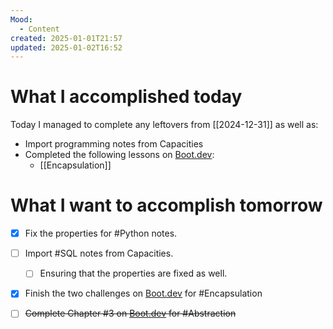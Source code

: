 ```yaml
---
Mood:
  - Content
created: 2025-01-01T21:57
updated: 2025-01-02T16:52
---
```

# What I accomplished today
Today I managed to complete any leftovers from [[2024-12-31]] as well as:
- Import programming notes from Capacities
- Completed the following lessons on [Boot.dev](https://boot.dev):
	- [[Encapsulation]]

# What I want to accomplish tomorrow
- [x] Fix the properties for #Python notes.
- [ ] Import #SQL notes from Capacities.
	- [ ] Ensuring that the properties are fixed as well.
- [x] Finish the two challenges on [Boot.dev](https://boot.dev) for #Encapsulation 
- [ ] ~~Complete Chapter #3 on [Boot.dev](https://boot.dev) for #Abstraction~~

